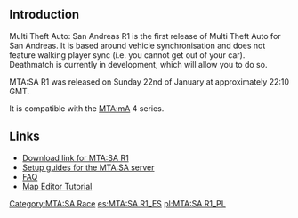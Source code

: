 Introduction
------------

Multi Theft Auto: San Andreas R1 is the first release of Multi Theft Auto for San Andreas. It is based around vehicle synchronisation and does not feature walking player sync (i.e. you cannot get out of your car). Deathmatch is currently in development, which will allow you to do so.

MTA:SA R1 was released on Sunday 22nd of January at approximately 22:10 GMT.

It is compatible with the [MTA:mA](/docs/mta:ma.md "wikilink") 4 series.

Links
-----

-   [Download link for MTA:SA R1](http://light.mtavc.com)
-   [Setup guides for the MTA:SA server](/docs/server_setup_guides.md "wikilink")
-   [FAQ](/docs/mtasa_faq.md "wikilink")
-   [Map Editor Tutorial](/docs/map_editor.md "wikilink")

[Category:MTA:SA Race](/docs/category:mta:sa_race.md "wikilink") [es:MTA:SA R1\_ES](/docs/es:mta:sa_r1_es.md "wikilink") [pl:MTA:SA R1\_PL](/docs/pl:mta:sa_r1_pl.md "wikilink")

